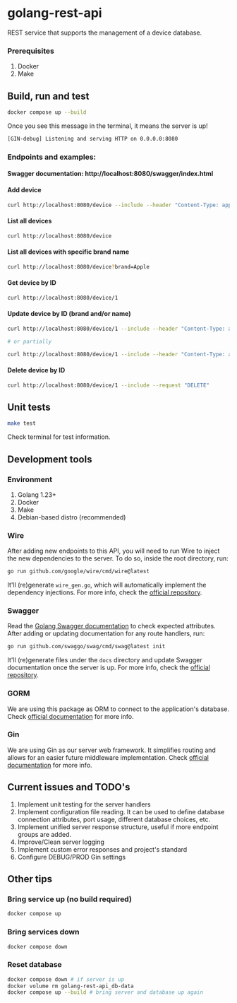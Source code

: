 # golang-rest-api

REST service that supports the management of a device database.

### Prerequisites
1. Docker
2. Make

## Build, run and test

```bash
docker compose up --build
```

Once you see this message in the terminal, it means the server is up!
```bash
[GIN-debug] Listening and serving HTTP on 0.0.0.0:8080
```

### Endpoints and examples:

#### Swagger documentation: http://localhost:8080/swagger/index.html

#### Add device

```bash
curl http://localhost:8080/device --include --header "Content-Type: application/json" --request "POST" --data '{"name": "iPhone 11", "brand": "Apple"}'
```

#### List all devices

```bash
curl http://localhost:8080/device
```

#### List all devices with specific brand name

```bash
curl http://localhost:8080/device?brand=Apple
```

#### Get device by ID

```bash
curl http://localhost:8080/device/1
```

#### Update device by ID (brand and/or name)

```bash
curl http://localhost:8080/device/1 --include --header "Content-Type: application/json" --request "PUT" --data '{"name": "iPhone 15X", "brand": "Apple"}'

# or partially

curl http://localhost:8080/device/1 --include --header "Content-Type: application/json" --request "PUT" --data '{"name": "iPhone 15X"}'
```

#### Delete device by ID

```bash
curl http://localhost:8080/device/1 --include --request "DELETE"
```

## Unit tests

```bash
make test
```

Check terminal for test information.

## Development tools

### Environment
1. Golang 1.23+
1. Docker
1. Make
1. Debian-based distro (recommended)

### Wire

After adding new endpoints to this API, you will need to run Wire to inject the new dependencies to the server. To do so, inside the root directory, run:
```bash
go run github.com/google/wire/cmd/wire@latest
```
It'll (re)generate `wire_gen.go`, which will automatically implement the dependency injections. For more info, check the [official repository](https://github.com/google/wire).

### Swagger

Read the [Golang Swagger documentation](https://github.com/swaggo/swag/blob/master/README.md#declarative-comments-format) to check expected attributes. After adding or updating documentation for any route handlers, run:

```bash
go run github.com/swaggo/swag/cmd/swag@latest init
```
It'll (re)generate files under the `docs` directory and update Swagger documentation once the server is up. For more info, check the [official repository](https://github.com/swaggo/gin-swagger).

### GORM

We are using this package as ORM to connect to the application's database. Check [official documentation](https://gorm.io/docs/) for more info.

### Gin

We are using Gin as our server web framework. It simplifies routing and allows for an easier future middleware implementation. Check [official documentation](https://gin-gonic.com/docs/) for more info.

## Current issues and TODO's

1. Implement unit testing for the server handlers
1. Implement configuration file reading. It can be used to define database connection attributes, port usage, different database choices, etc.
1. Implement unified server response structure, useful if more endpoint groups are added.
1. Improve/Clean server logging
1. Implement custom error responses and project's standard
1. Configure DEBUG/PROD Gin settings

## Other tips

### Bring service up (no build required)

```bash
docker compose up
```

### Bring services down

```bash
docker compose down
```

### Reset database

```bash
docker compose down # if server is up
docker volume rm golang-rest-api_db-data
docker compose up --build # bring server and database up again
```


